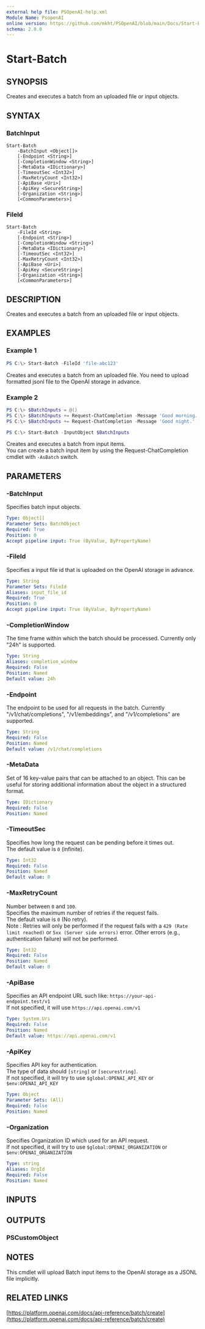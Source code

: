 ```yaml
---
external help file: PSOpenAI-help.xml
Module Name: PsopenAI
online version: https://github.com/mkht/PSOpenAI/blob/main/Docs/Start-Batch.md
schema: 2.0.0
---
```


# Start-Batch

## SYNOPSIS
Creates and executes a batch from an uploaded file or input objects.

## SYNTAX

### BatchInput
```
Start-Batch
    -BatchInput <Object[]>
    [-Endpoint <String>]
    [-CompletionWindow <String>]
    [-MetaData <IDictionary>]
    [-TimeoutSec <Int32>]
    [-MaxRetryCount <Int32>]
    [-ApiBase <Uri>]
    [-ApiKey <SecureString>]
    [-Organization <String>]
    [<CommonParameters>]
```

### FileId
```
Start-Batch
    -FileId <String>
    [-Endpoint <String>]
    [-CompletionWindow <String>]
    [-MetaData <IDictionary>]
    [-TimeoutSec <Int32>]
    [-MaxRetryCount <Int32>]
    [-ApiBase <Uri>]
    [-ApiKey <SecureString>]
    [-Organization <String>]
    [<CommonParameters>]
```

## DESCRIPTION
Creates and executes a batch from an uploaded file or input objects.

## EXAMPLES

### Example 1
```powershell
PS C:\> Start-Batch -FileId 'file-abc123'
```

Creates and executes a batch from an uploaded file. You need to upload formatted jsonl file to the OpenAI storage in advance.

### Example 2
```powershell
PS C:\> $BatchInputs = @()
PS C:\> $BatchInputs += Request-ChatCompletion -Message 'Good morning.' -Model gpt-3.5-turbo -AsBatch -CustomBatchId 'custom-1'
PS C:\> $BatchInputs += Request-ChatCompletion -Message 'Good night.' -Model gpt-3.5-turbo -AsBatch -CustomBatchId 'custom-2'

PS C:\> Start-Batch -InputObject $BatchInputs
```

Creates and executes a batch from input items.  
You can create a batch input item by using the Request-ChatCompletion cmdlet with `-AsBatch` switch.

## PARAMETERS

### -BatchInput
Specifies batch input objects.

```yaml
Type: Object[]
Parameter Sets: BatchObject
Required: True
Position: 0
Accept pipeline input: True (ByValue, ByPropertyName)
```

### -FileId
Specifies a input file id that is uploaded on the OpenAI storage in advance.

```yaml
Type: String
Parameter Sets: FileId
Aliases: input_file_id
Required: True
Position: 0
Accept pipeline input: True (ByValue, ByPropertyName)
```

### -CompletionWindow
The time frame within which the batch should be processed. Currently only "24h" is supported.

```yaml
Type: String
Aliases: completion_window
Required: False
Position: Named
Default value: 24h
```

### -Endpoint
The endpoint to be used for all requests in the batch. Currently "/v1/chat/completions", "/v1/embeddings", and "/v1/completions" are supported.

```yaml
Type: String
Required: False
Position: Named
Default value: /v1/chat/completions
```

### -MetaData
Set of 16 key-value pairs that can be attached to an object. This can be useful for storing additional information about the object in a structured format.

```yaml
Type: IDictionary
Required: False
Position: Named
```

### -TimeoutSec
Specifies how long the request can be pending before it times out.  
The default value is `0` (infinite).

```yaml
Type: Int32
Required: False
Position: Named
Default value: 0
```

### -MaxRetryCount
Number between `0` and `100`.  
Specifies the maximum number of retries if the request fails.  
The default value is `0` (No retry).  
Note : Retries will only be performed if the request fails with a `429 (Rate limit reached)` or `5xx (Server side errors)` error. Other errors (e.g., authentication failure) will not be performed.  

```yaml
Type: Int32
Required: False
Position: Named
Default value: 0
```

### -ApiBase
Specifies an API endpoint URL such like: `https://your-api-endpoint.test/v1`  
If not specified, it will use `https://api.openai.com/v1`

```yaml
Type: System.Uri
Required: False
Position: Named
Default value: https://api.openai.com/v1
```

### -ApiKey
Specifies API key for authentication.  
The type of data should `[string]` or `[securestring]`.  
If not specified, it will try to use `$global:OPENAI_API_KEY` or `$env:OPENAI_API_KEY`

```yaml
Type: Object
Parameter Sets: (All)
Required: False
Position: Named
```

### -Organization
Specifies Organization ID which used for an API request.  
If not specified, it will try to use `$global:OPENAI_ORGANIZATION` or `$env:OPENAI_ORGANIZATION`

```yaml
Type: string
Aliases: OrgId
Required: False
Position: Named
```

## INPUTS

## OUTPUTS

### PSCustomObject

## NOTES

This cmdlet will upload Batch input items to the OpenAI storage as a JSONL file implicitly.

## RELATED LINKS

[https://platform.openai.com/docs/api-reference/batch/create](https://platform.openai.com/docs/api-reference/batch/create)
